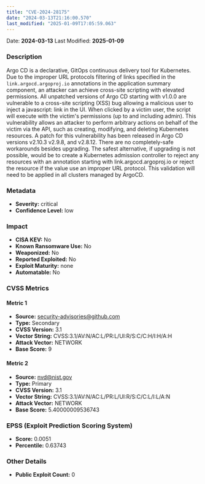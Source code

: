 ```yaml
---
title: "CVE-2024-28175"
date: "2024-03-13T21:16:00.570"
last_modified: "2025-01-09T17:05:59.063"
---
```


Date: **2024-03-13** Last Modified: **2025-01-09**

### Description  
Argo CD is a declarative, GitOps continuous delivery tool for Kubernetes. Due to the improper URL protocols filtering of links specified in the `link.argocd.argoproj.io` annotations in the application summary component, an attacker can achieve cross-site scripting with elevated permissions. All unpatched versions of Argo CD starting with v1.0.0 are vulnerable to a cross-site scripting (XSS) bug allowing a malicious user to inject a javascript: link in the UI. When clicked by a victim user, the script will execute with the victim's permissions (up to and including admin). This vulnerability allows an attacker to perform arbitrary actions on behalf of the victim via the API, such as creating, modifying, and deleting Kubernetes resources. A patch for this vulnerability has been released in Argo CD versions v2.10.3 v2.9.8, and v2.8.12. There are no completely-safe workarounds besides upgrading. The safest alternative, if upgrading is not possible, would be to create a Kubernetes admission controller to reject any resources with an annotation starting with link.argocd.argoproj.io or reject the resource if the value use an improper URL protocol. This validation will need to be applied in all clusters managed by ArgoCD.



### Metadata  
- **Severity:** critical
- **Confidence Level:** low

### Impact  
- **CISA KEV:** No
- **Known Ransomware Use:** No
- **Weaponized:** No
- **Reported Exploited:** No
- **Exploit Maturity:** none
- **Automatable:** No

### CVSS Metrics  

#### Metric 1
- **Source:** security-advisories@github.com
- **Type:** Secondary
- **CVSS Version:** 3.1
- **Vector String:** CVSS:3.1/AV:N/AC:L/PR:L/UI:R/S:C/C:H/I:H/A:H
- **Attack Vector:** NETWORK
- **Base Score:** 9

#### Metric 2
- **Source:** nvd@nist.gov
- **Type:** Primary
- **CVSS Version:** 3.1
- **Vector String:** CVSS:3.1/AV:N/AC:L/PR:L/UI:R/S:C/C:L/I:L/A:N
- **Attack Vector:** NETWORK
- **Base Score:** 5.40000009536743


### EPSS (Exploit Prediction Scoring System)  
- **Score:** 0.0051
- **Percentile:** 0.63743

### Other Details  
- **Public Exploit Count:** 0
